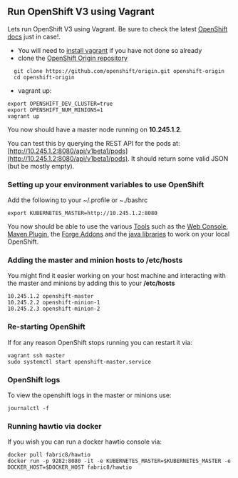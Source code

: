 ## Run OpenShift V3 using Vagrant

Lets run OpenShift V3 using Vagrant. Be sure to check the latest [OpenShift docs](https://github.com/openshift/origin/blob/master/CONTRIBUTING.adoc#develop-on-virtual-machine-using-vagrant) just in case!.

* You will need to [install vagrant](https://www.vagrantup.com/downloads.html) if you have not done so already
* clone the [OpenShift Origin repository](https://github.com/openshift/origin)

```
  git clone https://github.com/openshift/origin.git openshift-origin
  cd openshift-origin
```

* vagrant up:

```
export OPENSHIFT_DEV_CLUSTER=true
export OPENSHIFT_NUM_MINIONS=1
vagrant up
```

You now should have a master node running on **10.245.1.2**.

You can test this by querying the REST API for the pods at: [http://10.245.1.2:8080/api/v1beta1/pods](http://10.245.1.2:8080/api/v1beta1/pods). It should return some valid JSON (but be mostly empty).

### Setting up your environment variables to use OpenShift

Add the following to your ~/.profile or ~./bashrc

    export KUBERNETES_MASTER=http://10.245.1.2:8080

You now should be able to use the various [Tools](http://fabric8.io/v2/tools.html) such as the [Web Console](console.html), [Maven Plugin](http://fabric8.io/v2/mavenPlugin.html), the [Forge Addons](http://fabric8.io/v2/forge.html) and the [java libraries](javaLibraries.html) to work on your local OpenShift.


### Adding the master and minion hosts to /etc/hosts

You might find it easier working on your host machine and interacting with the master and minions by adding this to your **/etc/hosts**

    10.245.1.2 openshift-master
    10.245.2.2 openshift-minion-1
    10.245.2.3 openshift-minion-2

### Re-starting OpenShift

If for any reason OpenShift stops running you can restart it via:

    vagrant ssh master
    sudo systemctl start openshift-master.service

### OpenShift logs

To view the openshift logs in the master or minions use:

    journalctl -f

### Running hawtio via docker

If you wish you can run a docker hawtio console via:

    docker pull fabric8/hawtio
    docker run -p 9282:8080 -it -e KUBERNETES_MASTER=$KUBERNETES_MASTER -e DOCKER_HOST=$DOCKER_HOST fabric8/hawtio


